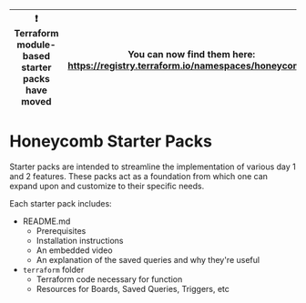 | :exclamation: Terraform module-based starter packs have moved | You can now find them here: https://registry.terraform.io/namespaces/honeycombio |
|---------------------------------------------------------------|----------------------------------------------------------------------------------|


# Honeycomb Starter Packs

Starter packs are intended to streamline the implementation of various day 1 and 2 features. These packs act as a foundation from which one can expand upon and customize to their specific needs. 

Each starter pack includes:
- README.md
  - Prerequisites
  - Installation instructions
  - An embedded video
  - An explanation of the saved queries and why they're useful
- `terraform` folder
  - Terraform code necessary for function
  - Resources for Boards, Saved Queries, Triggers, etc





